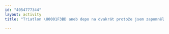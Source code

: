 ```yaml
---
id: "4054777344"
layout: activity
title: "Triatlon \U0001F3BD aneb depo na dvakrát protože jsem zapomněl číslo"

---
```


